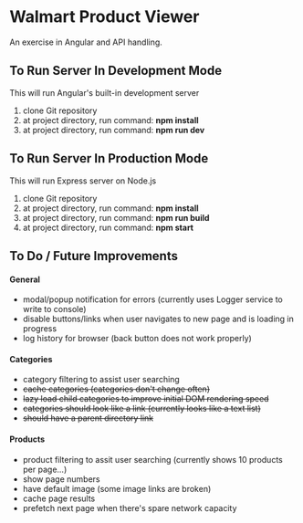 # Walmart Product Viewer
An exercise in Angular and API handling.

## To Run Server In Development Mode
This will run Angular's built-in development server

1. clone Git repository
2. at project directory, run command: **npm install**
3. at project directory, run command: **npm run dev**

## To Run Server In Production Mode
This will run Express server on Node.js

1. clone Git repository
2. at project directory, run command: **npm install**
3. at project directory, run command: **npm run build**
4. at project directory, run command: **npm start**

## To Do / Future Improvements

#### General
- modal/popup notification for errors (currently uses Logger service to write to console)
- disable buttons/links when user navigates to new page and is loading in progress
- log history for browser (back button does not work properly)

#### Categories
- category filtering to assist user searching
- ~~cache categories (categories don't change often)~~
- ~~lazy load child categories to improve initial DOM rendering speed~~
- ~~categories should look like a link (currently looks like a text list)~~
- ~~should have a parent directory link~~

#### Products
- product filtering to assit user searching (currently shows 10 products per page...)
- show page numbers
- have default image (some image links are broken)
- cache page results
- prefetch next page when there's spare network capacity